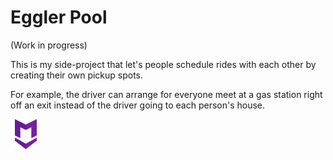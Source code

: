 # Eggler Pool

(Work in progress)

This is my side-project that let's people schedule rides with each other by creating their own pickup spots.

For example, the driver can arrange for everyone meet at a gas station right off an exit instead of the driver going to each person's house.

![Eggler Pool Screenshot](https://github.com/adam-p/markdown-here/raw/master/src/common/images/icon48.png "Screenshot")